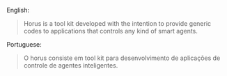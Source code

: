 English:
> Horus is a tool kit developed with the intention to provide generic codes to applications that controls any kind of smart agents.


Portuguese:
> O horus consiste em tool kit para desenvolvimento de aplicações de controle de agentes inteligentes.